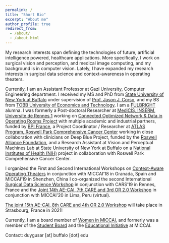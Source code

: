 ```yaml
---
permalink: /
title: "Short Bio"
excerpt: "About me"
author_profile: true
redirect_from: 
  - /about/
  - /about.html
---
```


My research interests span defining the technologies of future, artificial intelligence powered, healthcare applications. More specifically, I work on surgical vision and perception, and medical image computing, and my background is in computer vision. Lately, I have expanded my research interests in surgical data science and context-awareness in operating theaters.

Currently, I am an Assistant Professor at Gazi University, Computer Engineering department. I received my MS and PhD from [State University of New York at Buffalo](https://engineering.buffalo.edu/computer-science-engineering.html) under supervision of [Prof. Jason J. Corso](https://web.eecs.umich.edu/~jjcorso/), and my BS from [TOBB University of Economics and Technology](https://www.etu.edu.tr/tr/bolum/bilgisayar-muhendisligi). I am a [FULBRIGHT](https://us.fulbrightonline.org/) alumna. I was formerly a Post-doctoral Researcher at [MediCIS, INSERM, Universite de Rennes 1](https://medicis.univ-rennes1.fr/) working on [Connected Optimized Network & Data in Operating Rooms Project](https://condor-project.eu/) with multiple academic and industrial partners, funded by [BPI France](https://www.bpifrance.com/), a Project Coordinator / Researcher at [ATLAS Program, Roswell Park Comprehensive Cancer Center](https://www.roswellpark.org/education/professional-training/atlas-program) working in close collaboration with clinicians on Deep Blue Project, funded by the [Roswell Alliance Foundation](https://www.roswellpark.org/giving/why-give/about-foundation), and a Research Assistant at Vision and Perceptual Machines Lab at State University of New York at Buffalo on a [National Institutes of Health (NIH)](https://www.nih.gov/) project in collaboration with Roswell Park Comprehensive Cancer Center. 

I organized the First and Second International Workshops on [Context-Aware Operating Theaters](https://or20.univ-rennes1.fr/) in conjunction with MICCAI’18 in Granada, Spain and MICCAI’19 in Shenzhen, China I co-organized the second International [Surgical Data Science Workshop](http://workshop2019.surgical-data-science.org/) in conjunction with CARS’19 in Rennes, France and the [Joint 14th AE-CAI, 7th CARE and 3rd OR 2.0 Workshop](https://workshops.ap-lab.ca/aecai2020/) in conjunction with MICCAI'20 in Lima, Peru (virtual).

[The joint 15th AE-CAI, 8th CARE and 4th OR 2.0 Workshop](https://workshops.ap-lab.ca/aecai2021/) will take place in Strasbourg, France in 2021!

Currently, I am a board member of [Women in MICCAI](http://www.miccai.org/about-miccai/women-in-miccai/), and formerly was a member of the [Student Board](http://www.miccai.org/about-miccai/student-board/) and the [Educational Initiative](http://www.miccai.org/education/) at MICCAI.

Contact: duygusar  [at]  buffalo  [dot]  edu
